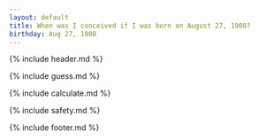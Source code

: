 ```yaml
---
layout: default
title: When was I conceived if I was born on August 27, 1908?
birthday: Aug 27, 1908
---
```


{% include header.md %}

{% include guess.md %}

{% include calculate.md %}

{% include safety.md %}

{% include footer.md %}



